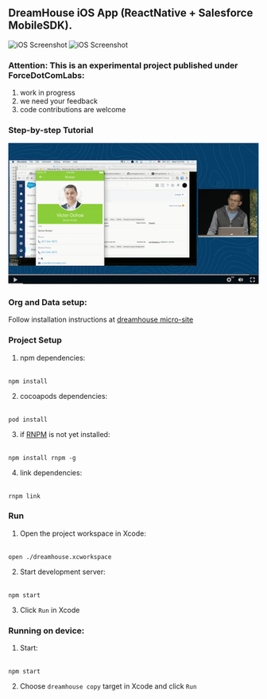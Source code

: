 ## DreamHouse iOS App (ReactNative + Salesforce MobileSDK). 

![iOS Screenshot](/README_files/screen2.png?raw=true)  ![iOS Screenshot](/README_files/screen1.png?raw=true)

### Attention: This is an experimental project published under ForceDotComLabs: 

1. work in progress
2. we need your feedback
3. code contributions are welcome

### Step-by-step Tutorial

[ ![iOS Screenshot](/tutorial_video/README_files/video2.png?raw=true) ](/tutorial/)

### Org and Data setup:

Follow installation instructions at [dreamhouse micro-site](http://dreamhouse-site.herokuapp.com/installation/)

### Project Setup

1. npm dependencies:

  ```

  npm install

  ```

2. cocoapods dependencies:

  ```

  pod install

  ```

3. if [RNPM](http://facebook.github.io/react-native/releases/0.24/docs/linking-libraries-ios.html#automatic-linking) is not yet installed:

  ```

  npm install rnpm -g

  ```
4. link dependencies: 

  ```

  rnpm link

  ```
  
### Run

1. Open the project workspace in Xcode:

  ```

  open ./dreamhouse.xcworkspace

  ```

2. Start development server:

  ```

  npm start

  ```

3. Click `Run` in Xcode



### Running on device:

1. Start:

  ```

  npm start

  ```

2. Choose `dreamhouse copy` target in Xcode and click `Run`
